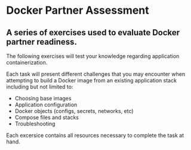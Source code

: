 # Docker Partner Assessment
## A series of exercises used to evaluate Docker partner readiness.
The following exercises will test your knowledge regarding application containerization.

Each task will present different challenges that you may encounter when attempting to build a Docker image from an existing application stack including but not limited to:

* Choosing base images
* Application configuration
* Docker objects (configs, secrets, networks, etc)
* Compose files and stacks
* Troubleshooting

Each excersice contains all resources necessary to complete the task at hand.